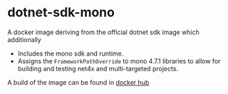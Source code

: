 # dotnet-sdk-mono

A docker image deriving from the official dotnet sdk image which additionally
- Includes the mono sdk and runtime.
- Assigns the `FrameworkPathOverride` to mono 4.7.1 libraries to allow for building
  and testing net4x and multi-targeted projects.

A build of the image can be found in [docker hub](https://hub.docker.com/r/eiriktsarpalis/dotnet-sdk-mono)
